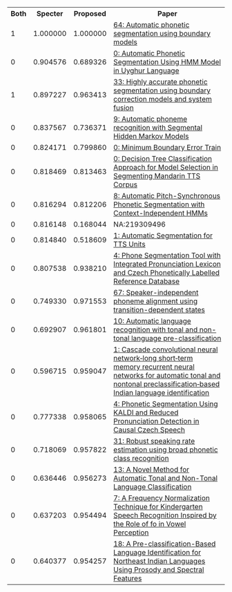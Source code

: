 <html><table><tr>
<th>Both</th>
<th>Specter</th>
<th>Proposed</th>
<th>Paper</th>
</tr>
<tr>
<td>1</td>
<td>1.000000</td>
<td>1.000000</td>
<td><a href="https://www.semanticscholar.org/paper/f25411066bef24596a51ba85f905d180d9f0803f">64: Automatic phonetic segmentation using boundary models</a></td>
</tr>
<tr>
<td>0</td>
<td>0.904576</td>
<td>0.689326</td>
<td><a href="https://www.semanticscholar.org/paper/61c3b26d489f23ba20266ad4fba374d719281443">0: Automatic Phonetic Segmentation Using HMM Model in Uyghur Language</a></td>
</tr>
<tr>
<td>1</td>
<td>0.897227</td>
<td>0.963413</td>
<td><a href="https://www.semanticscholar.org/paper/0c40b813b3c619999f3af46cae8f670b4cb6a467">33: Highly accurate phonetic segmentation using boundary correction models and system fusion</a></td>
</tr>
<tr>
<td>0</td>
<td>0.837567</td>
<td>0.736371</td>
<td><a href="https://www.semanticscholar.org/paper/a49a0e69f6e92f6fd1b1ef00df7972fb5115366f">9: Automatic phoneme recognition with Segmental Hidden Markov Models</a></td>
</tr>
<tr>
<td>0</td>
<td>0.824171</td>
<td>0.799860</td>
<td><a href="https://www.semanticscholar.org/paper/18fe625eb8367ea5e8e8f4ae756b88400dc4b182">0: Minimum Boundary Error Train</a></td>
</tr>
<tr>
<td>0</td>
<td>0.818469</td>
<td>0.813463</td>
<td><a href="https://www.semanticscholar.org/paper/717bd765707b919c7b5ca55e3d32c7be2adf0ec7">0: Decision Tree Classification Approach for Model Selection in Segmenting Mandarin TTS Corpus</a></td>
</tr>
<tr>
<td>0</td>
<td>0.816294</td>
<td>0.812206</td>
<td><a href="https://www.semanticscholar.org/paper/7ac4d90f980ed30e8cc3121efbcd53d5c94ca4d7">8: Automatic Pitch-Synchronous Phonetic Segmentation with Context-Independent HMMs</a></td>
</tr>
<tr>
<td>0</td>
<td>0.816148</td>
<td>0.168044</td>
<td>NA:219309496</td>
</tr>
<tr>
<td>0</td>
<td>0.814840</td>
<td>0.518609</td>
<td><a href="https://www.semanticscholar.org/paper/9d6421914442012514950042877c347e7563d397">1: Automatic Segmentation for TTS Units</a></td>
</tr>
<tr>
<td>0</td>
<td>0.807538</td>
<td>0.938210</td>
<td><a href="https://www.semanticscholar.org/paper/f6bf9cbdd041d8046f2202167a16f4c361be887d">4: Phone Segmentation Tool with Integrated Pronunciation Lexicon and Czech Phonetically Labelled Reference Database</a></td>
</tr>
<tr>
<td>0</td>
<td>0.749330</td>
<td>0.971553</td>
<td><a href="https://www.semanticscholar.org/paper/15b8576bf70d4987844e1dc4b0d1cfb7772c0148">67: Speaker-independent phoneme alignment using transition-dependent states</a></td>
</tr>
<tr>
<td>0</td>
<td>0.692907</td>
<td>0.961801</td>
<td><a href="https://www.semanticscholar.org/paper/d93f07036c410a676998e54940bf84a78c18df75">10: Automatic language recognition with tonal and non-tonal language pre-classification</a></td>
</tr>
<tr>
<td>0</td>
<td>0.596715</td>
<td>0.959047</td>
<td><a href="https://www.semanticscholar.org/paper/e2304da24866d52a8cb7bfe4a49d971bffc39397">1: Cascade convolutional neural network‐long short‐term memory recurrent neural networks for automatic tonal and nontonal preclassification‐based Indian language identification</a></td>
</tr>
<tr>
<td>0</td>
<td>0.777338</td>
<td>0.958065</td>
<td><a href="https://www.semanticscholar.org/paper/fa963fe70c5716d5dd374aa705e372d3f1092e37">4: Phonetic Segmentation Using KALDI and Reduced Pronunciation Detection in Causal Czech Speech</a></td>
</tr>
<tr>
<td>0</td>
<td>0.718069</td>
<td>0.957822</td>
<td><a href="https://www.semanticscholar.org/paper/651737be048cc570fe7a2a420b3f478ff0a2b52a">31: Robust speaking rate estimation using broad phonetic class recognition</a></td>
</tr>
<tr>
<td>0</td>
<td>0.636446</td>
<td>0.956273</td>
<td><a href="https://www.semanticscholar.org/paper/17b317592cde49604318970f2d4b5d5e872af748">13: A Novel Method for Automatic Tonal and Non-Tonal Language Classification</a></td>
</tr>
<tr>
<td>0</td>
<td>0.637203</td>
<td>0.954494</td>
<td><a href="https://www.semanticscholar.org/paper/b521d1c626053e5252bc0fcd3e16d63efde5ba3c">7: A Frequency Normalization Technique for Kindergarten Speech Recognition Inspired by the Role of fo in Vowel Perception</a></td>
</tr>
<tr>
<td>0</td>
<td>0.640377</td>
<td>0.954257</td>
<td><a href="https://www.semanticscholar.org/paper/c8e32cc48b3d2aeda73014c5b95ab18d6e33a418">18: A Pre-classification-Based Language Identification for Northeast Indian Languages Using Prosody and Spectral Features</a></td>
</tr>
</table></html>
